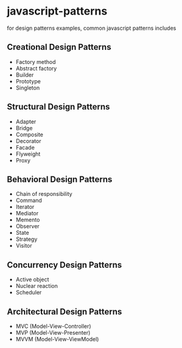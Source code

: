 # javascript-patterns

for design patterns examples, common javascript patterns includes

## Creational Design Patterns

- Factory method
- Abstract factory
- Builder
- Prototype
- Singleton

## Structural Design Patterns

- Adapter
- Bridge
- Composite
- Decorator
- Facade
- Flyweight
- Proxy

## Behavioral Design Patterns

- Chain of responsibility
- Command
- Iterator
- Mediator
- Memento
- Observer
- State
- Strategy
- Visitor

## Concurrency Design Patterns

- Active object
- Nuclear reaction
- Scheduler

## Architectural Design Patterns

- MVC (Model-View-Controller)
- MVP (Model-View-Presenter)
- MVVM (Model-View-ViewModel)
